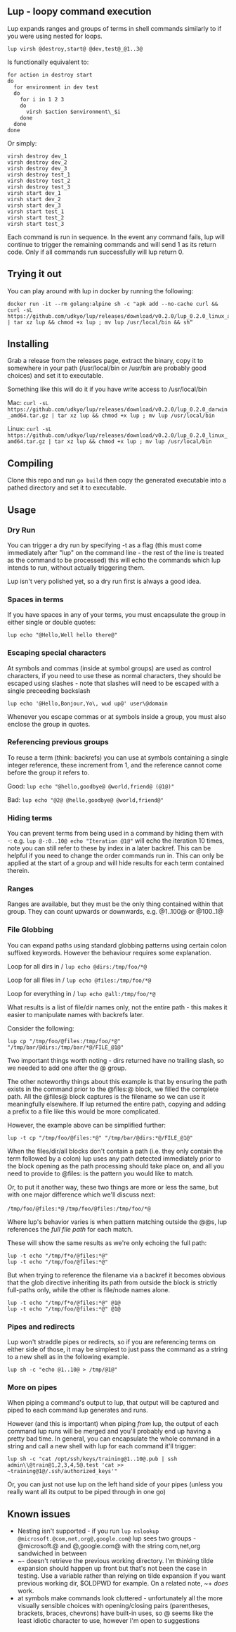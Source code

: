 ## Lup - loopy command execution

Lup expands ranges and groups of terms in shell commands similarly to if you were using nested for loops.

`lup virsh @destroy,start@ @dev,test@_@1..3@`

Is functionally equivalent to:
```
for action in destroy start
do
  for environment in dev test
  do
    for i in 1 2 3
    do
      virsh $action $environment\_$i
    done
  done
done
```

Or simply:
```
virsh destroy dev_1
virsh destroy dev_2
virsh destroy dev_3
virsh destroy test_1
virsh destroy test_2
virsh destroy test_3
virsh start dev_1
virsh start dev_2
virsh start dev_3
virsh start test_1
virsh start test_2
virsh start test_3
```

Each command is run in sequence. In the event any command fails, lup will continue to trigger the remaining commands and will send 1 as its return code. Only if all commands run successfully will lup return 0.

## Trying it out

You can play around with lup in docker by running the following:

```
docker run -it --rm golang:alpine sh -c "apk add --no-cache curl && curl -sL https://github.com/udkyo/lup/releases/download/v0.2.0/lup_0.2.0_linux_amd64.tar.gz | tar xz lup && chmod +x lup ; mv lup /usr/local/bin && sh“
```

## Installing

Grab a release from the releases page, extract the binary, copy it to somewhere in your path (/usr/local/bin or /usr/bin are probably good choices) and set it to executable.

Something like this will do it if you have write access to /usr/local/bin

Mac: `curl -sL https://github.com/udkyo/lup/releases/download/v0.2.0/lup_0.2.0_darwin_amd64.tar.gz | tar xz lup && chmod +x lup ; mv lup /usr/local/bin`

Linux: `curl -sL https://github.com/udkyo/lup/releases/download/v0.2.0/lup_0.2.0_linux_amd64.tar.gz | tar xz lup && chmod +x lup ; mv lup /usr/local/bin`

## Compiling

Clone this repo and run `go build` then copy the generated executable into a pathed directory and set it to executable.

## Usage

### Dry Run

You can trigger a dry run by specifying -t as a flag (this must come immediately after "lup" on the command line - the rest of the line is treated as the command to be processed) this will echo the commands which lup intends to run, without actually triggering them.

Lup isn't very polished yet, so a dry run first is always a good idea.

### Spaces in terms

If you have spaces in any of your terms, you must encapsulate the group in either single or double quotes:

`lup echo "@Hello,Well hello there@"`

### Escaping special characters

At symbols and commas (inside at symbol groups) are used as control characters, if you need to use these as normal characters, they should be escaped using slashes - note that slashes will need to be escaped with a single preceeding backslash

`lup echo '@Hello,Bonjour,Yo\, wud up@' user\@domain`

Whenever you escape commas or at symbols inside a group, you must also enclose the group in quotes.

### Referencing previous groups

To reuse a term (think: backrefs) you can use at symbols containing a single integer reference, these increment from 1, and the reference cannot come before the group it refers to.

Good:
`lup echo "@hello,goodbye@ @world,friend@ (@1@)"`

Bad:
`lup echo "@2@ @hello,goodbye@ @world,friend@"`

### Hiding terms

You can prevent terms from being used in a command by hiding them with -: e.g. `lup @-:0..10@ echo "Iteration @1@"` will echo the iteration 10 times, note you can still refer to these by index in a later backref. This can be helpful if you need to change the order commands run in. This can only be applied at the start of a group and will hide results for each term contained therein.

### Ranges

Ranges are available, but they must be the only thing contained within that group. They can count upwards or downwards, e.g. @1..100@ or @100..1@

### File Globbing

You can expand paths using standard globbing patterns using certain colon suffixed keywords. However the behaviour requires some explanation.

Loop for all dirs in /
`lup echo @dirs:/tmp/foo/*@`

Loop for all files in /
`lup echo @files:/tmp/foo/*@`

Loop for everything in /
`lup echo @all:/tmp/foo/*@`

What results is a list of file/dir names only, not the entire path - this makes it easier to manipulate names with backrefs later.

Consider the following:

`lup cp "/tmp/foo/@files:/tmp/foo/*@" "/tmp/bar/@dirs:/tmp/bar/*@/FILE_@1@"`

Two important things worth noting - dirs returned have no trailing slash, so we needed to add one after the @ group.

The other noteworthy things about this example is that by ensuring the path exists in the command prior to the @files:@ block, we filled the complete path. All the @files@ block captures is the filename so we can use it meaningfully elsewhere. If lup returned the entire path, copying and adding a prefix to a file like this would be more complicated.

However, the example above can be simplified further:

`lup -t cp "/tmp/foo/@files:*@" "/tmp/bar/@dirs:*@/FILE_@1@"`

When the files/dir/all blocks don't contain a path (i.e. they only contain the term followed by a colon) lup uses any path detected immediately prior to the block opening as the path processing should take place on, and all you need to provide to @files: is the pattern you would like to match. 

Or, to put it another way, these two things are more or less the same, but with one major difference which we'll discuss next:

`/tmp/foo/@files:*@`
`/tmp/foo/@files:/tmp/foo/*@`

Where lup's behavior varies is when pattern matching outside the @@s, lup references the *full file path* for each match. 

These will show the same results as we're only echoing the full path:

```
lup -t echo "/tmp/f*o/@files:*@"
lup -t echo "/tmp/foo/@files:*@"
```

But when trying to reference the filename via a backref it becomes obvious that the glob directive inheriting its path from outside the block is strictly full-paths only, while the other is file/node names alone.

```
lup -t echo "/tmp/f*o/@files:*@" @1@
lup -t echo "/tmp/foo/@files:*@" @1@
```

### Pipes and redirects

Lup won't straddle pipes or redirects, so if you are referencing terms on either side of those, it may be simplest to just pass the command as a string to a new shell as in the following example. 

`lup sh -c "echo @1..10@ > /tmp/@1@"`

### More on pipes

When piping a command's output to lup, that output will be captured and piped to each command lup generates and runs.

However (and this is important) when piping *from* lup, the output of each command lup runs will be merged and you'll probably end up having a pretty bad time. In general, you can encapsulate the whole command in a string and call a new shell with lup for each command it'll trigger:

```
lup sh -c "cat /opt/ssh/keys/training@1..10@.pub | ssh admin\\@train@1,2,3,4,5@.test 'cat >> ~training@1@/.ssh/authorized_keys'"
```

Or, you can just not use lup on the left hand side of your pipes (unless you really want all its output to be piped through in one go)

## Known issues

- Nesting isn't supported - if you run `lup nslookup @microsoft.@com,net,org@,google.com@` lup sees two groups - @microsoft.@ and @,google.com@ with the string com,net,org sandwiched in between
- ~- doesn't retrieve the previous working directory. I'm thinking tilde expansion should happen up front but that's not been the case in testing. Use a variable rather than relying on tilde expansion if you want previous working dir, $OLDPWD for example. On a related note, ~+ *does* work.
- at symbols make commands look cluttered - unfortunately all the more visually sensible choices with opening/closing pairs (parentheses, brackets, braces, chevrons) have built-in uses, so @ seems like the least idiotic character to use, however I'm open to suggestions
